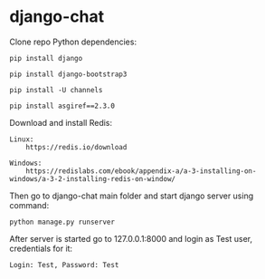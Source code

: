 # django-chat
Clone repo
Python dependencies:

    pip install django
    
    pip install django-bootstrap3
  
    pip install -U channels
  
    pip install asgiref==2.3.0

Download and install Redis:

    Linux:
        https://redis.io/download
    
    Windows:
        https://redislabs.com/ebook/appendix-a/a-3-installing-on-windows/a-3-2-installing-redis-on-window/
  
Then go to django-chat main folder and start django server using command: 
    
    python manage.py runserver

After server is started go to 127.0.0.1:8000 and login as Test user, credentials for it: 
    
    Login: Test, Password: Test
